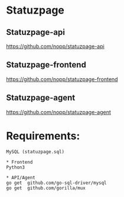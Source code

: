 # Statuzpage

## Statuzpage-api
https://github.com/nopp/statuzpage-api

## Statuzpage-frontend
https://github.com/nopp/statuzpage-frontend

## Statuzpage-agent
https://github.com/nopp/statuzpage-agent

Requirements:
=============

	MySQL (statuzpage.sql)

	* Frontend
	Python3

	* API/Agent
	go get	github.com/go-sql-driver/mysql
	go get	github.com/gorilla/mux
